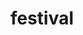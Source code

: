 ---
title: "festival"
id: tag.id
permalink: "/tags/festival"
videos: [57,1170,1178,1179,1180,1181,1183,1185,1186,1168,1169,1171,1167,1182,1184,1187]
---